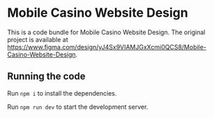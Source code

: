 
  # Mobile Casino Website Design

  This is a code bundle for Mobile Casino Website Design. The original project is available at https://www.figma.com/design/yJ4Sx9VIAMJGxXcmi0QCS8/Mobile-Casino-Website-Design.

  ## Running the code

  Run `npm i` to install the dependencies.

  Run `npm run dev` to start the development server.
  